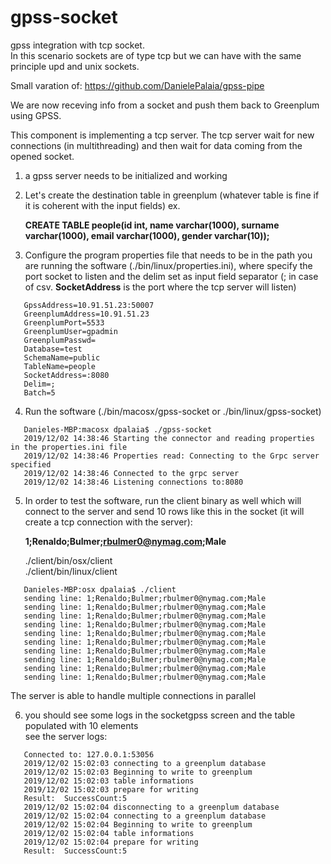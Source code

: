 # gpss-socket

gpss integration with tcp socket. </br>
In this scenario sockets are of type tcp but we can have with the same principle upd and unix sockets. </br>

Small varation of:
https://github.com/DanielePalaia/gpss-pipe

We are now receving info from a socket and push them back to Greenplum using GPSS.

This component is implementing a tcp server. The tcp server wait for new connections (in multithreading) and then wait for data coming from the opened socket. </br>

1. a gpss server needs to be initialized and working </br>

2. Let's create the destination table in greenplum (whatever table is fine if it is coherent with the input fields) ex. </br>

   **CREATE TABLE people(id int, name varchar(1000), surname varchar(1000), email varchar(1000), gender varchar(10));** </br>

3. Configure the program properties file that needs to be in the path you are running the software (./bin/linux/properties.ini), where specify the port socket to listen and the delim set as input field separator (; in case of csv. **SocketAddress** is the port where the tcp server will listen) </br>

```
   GpssAddress=10.91.51.23:50007
   GreenplumAddress=10.91.51.23
   GreenplumPort=5533
   GreenplumUser=gpadmin
   GreenplumPasswd=
   Database=test
   SchemaName=public
   TableName=people
   SocketAddress=:8080
   Delim=;
   Batch=5
```   

4. Run the software (./bin/macosx/gpss-socket or ./bin/linux/gpss-socket) </br>

```
   Danieles-MBP:macosx dpalaia$ ./gpss-socket
   2019/12/02 14:38:46 Starting the connector and reading properties in the properties.ini file
   2019/12/02 14:38:46 Properties read: Connecting to the Grpc server specified
   2019/12/02 14:38:46 Connected to the grpc server
   2019/12/02 14:38:46 Listening connections to:8080
```

5. In order to test the software, run the client binary as well which will connect to the server and send 10 rows like this in the socket (it will create a tcp connection with the server):</br>

   **1;Renaldo;Bulmer;rbulmer0@nymag.com;Male**</br>

    ./client/bin/osx/client</br>
    ./client/bin/linux/client</br>

```
   Danieles-MBP:osx dpalaia$ ./client
   sending line: 1;Renaldo;Bulmer;rbulmer0@nymag.com;Male
   sending line: 1;Renaldo;Bulmer;rbulmer0@nymag.com;Male
   sending line: 1;Renaldo;Bulmer;rbulmer0@nymag.com;Male
   sending line: 1;Renaldo;Bulmer;rbulmer0@nymag.com;Male
   sending line: 1;Renaldo;Bulmer;rbulmer0@nymag.com;Male
   sending line: 1;Renaldo;Bulmer;rbulmer0@nymag.com;Male
   sending line: 1;Renaldo;Bulmer;rbulmer0@nymag.com;Male
   sending line: 1;Renaldo;Bulmer;rbulmer0@nymag.com;Male
   sending line: 1;Renaldo;Bulmer;rbulmer0@nymag.com;Male
   sending line: 1;Renaldo;Bulmer;rbulmer0@nymag.com;Male

```
 The server is able to handle multiple connections in parallel

6. you should see some logs in the socketgpss screen and the table populated with 10 elements </br>
see the server logs:</br>

```
   Connected to: 127.0.0.1:53056
   2019/12/02 15:02:03 connecting to a greenplum database
   2019/12/02 15:02:03 Beginning to write to greenplum
   2019/12/02 15:02:03 table informations
   2019/12/02 15:02:03 prepare for writing
   Result:  SuccessCount:5
   2019/12/02 15:02:04 disconnecting to a greenplum database
   2019/12/02 15:02:04 connecting to a greenplum database
   2019/12/02 15:02:04 Beginning to write to greenplum
   2019/12/02 15:02:04 table informations
   2019/12/02 15:02:04 prepare for writing
   Result:  SuccessCount:5
```

